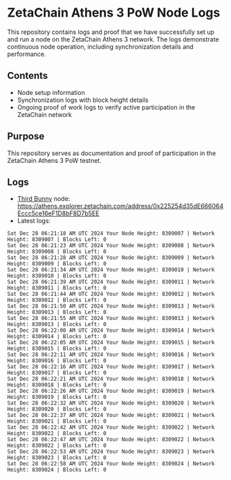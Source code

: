 # ZetaChain Athens 3 PoW Node Logs
This repository contains logs and proof that we have successfully set up and run a node on the ZetaChain Athens 3 network. The logs demonstrate continuous node operation, including synchronization details and performance.

## Contents
- Node setup information
- Synchronization logs with block height details
- Ongoing proof of work logs to verify active participation in the ZetaChain network

## Purpose
This repository serves as documentation and proof of participation in the ZetaChain Athens 3 PoW testnet.

## Logs

- [Third Bunny](https://thirdbunny.xyz/) node: https://athens.explorer.zetachain.com/address/0x225254d35dE666064Eccc5ce16eF1D8bF8D7b5EE
- Latest logs:
```
Sat Dec 28 06:21:18 AM UTC 2024 Your Node Height: 8309007 | Network Height: 8309007 | Blocks Left: 0
Sat Dec 28 06:21:23 AM UTC 2024 Your Node Height: 8309008 | Network Height: 8309008 | Blocks Left: 0
Sat Dec 28 06:21:28 AM UTC 2024 Your Node Height: 8309009 | Network Height: 8309009 | Blocks Left: 0
Sat Dec 28 06:21:34 AM UTC 2024 Your Node Height: 8309010 | Network Height: 8309010 | Blocks Left: 0
Sat Dec 28 06:21:39 AM UTC 2024 Your Node Height: 8309011 | Network Height: 8309011 | Blocks Left: 0
Sat Dec 28 06:21:44 AM UTC 2024 Your Node Height: 8309012 | Network Height: 8309012 | Blocks Left: 0
Sat Dec 28 06:21:50 AM UTC 2024 Your Node Height: 8309013 | Network Height: 8309013 | Blocks Left: 0
Sat Dec 28 06:21:55 AM UTC 2024 Your Node Height: 8309013 | Network Height: 8309013 | Blocks Left: 0
Sat Dec 28 06:22:00 AM UTC 2024 Your Node Height: 8309014 | Network Height: 8309014 | Blocks Left: 0
Sat Dec 28 06:22:05 AM UTC 2024 Your Node Height: 8309015 | Network Height: 8309015 | Blocks Left: 0
Sat Dec 28 06:22:11 AM UTC 2024 Your Node Height: 8309016 | Network Height: 8309016 | Blocks Left: 0
Sat Dec 28 06:22:16 AM UTC 2024 Your Node Height: 8309017 | Network Height: 8309017 | Blocks Left: 0
Sat Dec 28 06:22:21 AM UTC 2024 Your Node Height: 8309018 | Network Height: 8309018 | Blocks Left: 0
Sat Dec 28 06:22:26 AM UTC 2024 Your Node Height: 8309019 | Network Height: 8309019 | Blocks Left: 0
Sat Dec 28 06:22:32 AM UTC 2024 Your Node Height: 8309020 | Network Height: 8309020 | Blocks Left: 0
Sat Dec 28 06:22:37 AM UTC 2024 Your Node Height: 8309021 | Network Height: 8309021 | Blocks Left: 0
Sat Dec 28 06:22:42 AM UTC 2024 Your Node Height: 8309022 | Network Height: 8309022 | Blocks Left: 0
Sat Dec 28 06:22:47 AM UTC 2024 Your Node Height: 8309022 | Network Height: 8309022 | Blocks Left: 0
Sat Dec 28 06:22:53 AM UTC 2024 Your Node Height: 8309023 | Network Height: 8309023 | Blocks Left: 0
Sat Dec 28 06:22:58 AM UTC 2024 Your Node Height: 8309024 | Network Height: 8309024 | Blocks Left: 0
```
